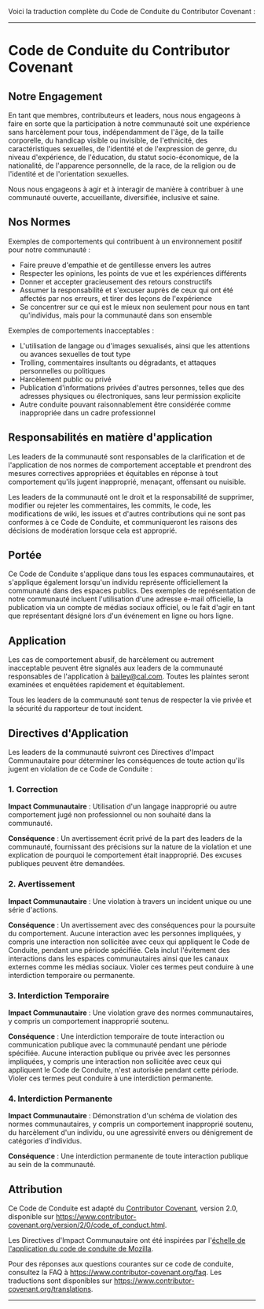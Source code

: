 Voici la traduction complète du Code de Conduite du Contributor Covenant :

---

# Code de Conduite du Contributor Covenant

## Notre Engagement

En tant que membres, contributeurs et leaders, nous nous engageons à faire en sorte que la participation à notre communauté soit une expérience sans harcèlement pour tous, indépendamment de l'âge, de la taille corporelle, du handicap visible ou invisible, de l'ethnicité, des caractéristiques sexuelles, de l'identité et de l'expression de genre, du niveau d'expérience, de l'éducation, du statut socio-économique, de la nationalité, de l'apparence personnelle, de la race, de la religion ou de l'identité et de l'orientation sexuelles.

Nous nous engageons à agir et à interagir de manière à contribuer à une communauté ouverte, accueillante, diversifiée, inclusive et saine.

## Nos Normes

Exemples de comportements qui contribuent à un environnement positif pour notre communauté :

- Faire preuve d'empathie et de gentillesse envers les autres
- Respecter les opinions, les points de vue et les expériences différents
- Donner et accepter gracieusement des retours constructifs
- Assumer la responsabilité et s'excuser auprès de ceux qui ont été affectés par nos erreurs, et tirer des leçons de l'expérience
- Se concentrer sur ce qui est le mieux non seulement pour nous en tant qu'individus, mais pour la communauté dans son ensemble

Exemples de comportements inacceptables :

- L'utilisation de langage ou d'images sexualisés, ainsi que les attentions ou avances sexuelles de tout type
- Trolling, commentaires insultants ou dégradants, et attaques personnelles ou politiques
- Harcèlement public ou privé
- Publication d'informations privées d'autres personnes, telles que des adresses physiques ou électroniques, sans leur permission explicite
- Autre conduite pouvant raisonnablement être considérée comme inappropriée dans un cadre professionnel

## Responsabilités en matière d'application

Les leaders de la communauté sont responsables de la clarification et de l'application de nos normes de comportement acceptable et prendront des mesures correctives appropriées et équitables en réponse à tout comportement qu'ils jugent inapproprié, menaçant, offensant ou nuisible.

Les leaders de la communauté ont le droit et la responsabilité de supprimer, modifier ou rejeter les commentaires, les commits, le code, les modifications de wiki, les issues et d'autres contributions qui ne sont pas conformes à ce Code de Conduite, et communiqueront les raisons des décisions de modération lorsque cela est approprié.

## Portée

Ce Code de Conduite s'applique dans tous les espaces communautaires, et s'applique également lorsqu'un individu représente officiellement la communauté dans des espaces publics. Des exemples de représentation de notre communauté incluent l'utilisation d'une adresse e-mail officielle, la publication via un compte de médias sociaux officiel, ou le fait d'agir en tant que représentant désigné lors d'un événement en ligne ou hors ligne.

## Application

Les cas de comportement abusif, de harcèlement ou autrement inacceptable peuvent être signalés aux leaders de la communauté responsables de l'application à bailey@cal.com.
Toutes les plaintes seront examinées et enquêtées rapidement et équitablement.

Tous les leaders de la communauté sont tenus de respecter la vie privée et la sécurité du rapporteur de tout incident.

## Directives d'Application

Les leaders de la communauté suivront ces Directives d'Impact Communautaire pour déterminer les conséquences de toute action qu'ils jugent en violation de ce Code de Conduite :

### 1. Correction

**Impact Communautaire** : Utilisation d'un langage inapproprié ou autre comportement jugé non professionnel ou non souhaité dans la communauté.

**Conséquence** : Un avertissement écrit privé de la part des leaders de la communauté, fournissant des précisions sur la nature de la violation et une explication de pourquoi le comportement était inapproprié. Des excuses publiques peuvent être demandées.

### 2. Avertissement

**Impact Communautaire** : Une violation à travers un incident unique ou une série d'actions.

**Conséquence** : Un avertissement avec des conséquences pour la poursuite du comportement. Aucune interaction avec les personnes impliquées, y compris une interaction non sollicitée avec ceux qui appliquent le Code de Conduite, pendant une période spécifiée. Cela inclut l'évitement des interactions dans les espaces communautaires ainsi que les canaux externes comme les médias sociaux. Violer ces termes peut conduire à une interdiction temporaire ou permanente.

### 3. Interdiction Temporaire

**Impact Communautaire** : Une violation grave des normes communautaires, y compris un comportement inapproprié soutenu.

**Conséquence** : Une interdiction temporaire de toute interaction ou communication publique avec la communauté pendant une période spécifiée. Aucune interaction publique ou privée avec les personnes impliquées, y compris une interaction non sollicitée avec ceux qui appliquent le Code de Conduite, n'est autorisée pendant cette période. Violer ces termes peut conduire à une interdiction permanente.

### 4. Interdiction Permanente

**Impact Communautaire** : Démonstration d'un schéma de violation des normes communautaires, y compris un comportement inapproprié soutenu, du harcèlement d'un individu, ou une agressivité envers ou dénigrement de catégories d'individus.

**Conséquence** : Une interdiction permanente de toute interaction publique au sein de la communauté.

## Attribution

Ce Code de Conduite est adapté du [Contributor Covenant][homepage], version 2.0, disponible sur
https://www.contributor-covenant.org/version/2/0/code_of_conduct.html.

Les Directives d'Impact Communautaire ont été inspirées par l'[échelle de l'application du code de conduite de Mozilla](https://github.com/mozilla/diversity).

[homepage]: https://www.contributor-covenant.org

Pour des réponses aux questions courantes sur ce code de conduite, consultez la FAQ à
https://www.contributor-covenant.org/faq. Les traductions sont disponibles sur
https://www.contributor-covenant.org/translations.

---